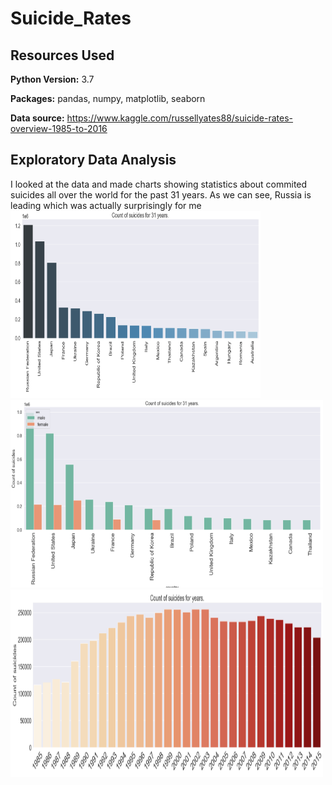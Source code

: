 # Suicide_Rates

## Resources Used 
**Python Version:** 3.7  

**Packages:** pandas, numpy, matplotlib, seaborn 

**Data source:** https://www.kaggle.com/russellyates88/suicide-rates-overview-1985-to-2016

## Exploratory Data Analysis
I looked at the data and made charts showing statistics about commited suicides all over the world for the past 31 years. As we can see, Russia is leading which was actually surprisingly for me
<img src="1.PNG" width=400 height=300>
<img src="3.PNG" width=500 height=300>
<img src="4.PNG" width=500 height=300>
